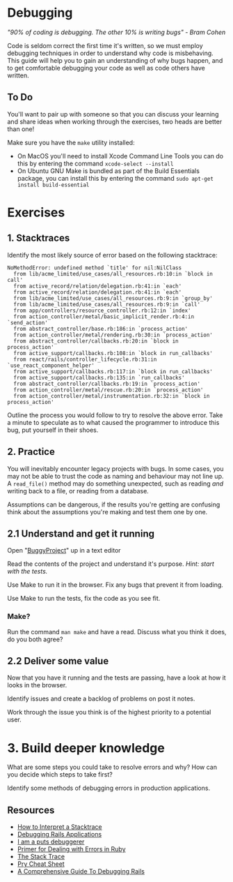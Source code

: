 # Debugging
*"90% of coding is debugging. The other 10% is writing bugs" - Bram Cohen*  

Code is seldom correct the first time it's written, so we must employ 
debugging techniques in order to understand why code is misbehaving.
This guide will help you to gain an understanding of why bugs happen, and
to get comfortable debugging your code as well as code others have written.

## To Do
You'll want to pair up with someone so that you can discuss your learning 
and share ideas when working through the exercises, two heads are better
than one!  

Make sure you have the `make` utility installed:
 - On MacOS you'll need to install Xcode Command Line Tools you can do this 
 by entering the command `xcode-select --install`
 - On Ubuntu GNU Make is bundled as part of the Build Essentials package,
  you can install this by entering the command
  `sudo apt-get install build-essential`

# Exercises

## 1. Stacktraces

Identify the most likely source of error based on the following
 stacktrace:
```console
NoMethodError: undefined method `title' for nil:NilClass
  from lib/acme_limited/use_cases/all_resources.rb:10:in `block in call'
  from active_record/relation/delegation.rb:41:in `each'
  from active_record/relation/delegation.rb:41:in `each'
  from lib/acme_limited/use_cases/all_resources.rb:9:in `group_by'
  from lib/acme_limited/use_cases/all_resources.rb:9:in `call'
  from app/controllers/resource_controller.rb:12:in `index'
  from action_controller/metal/basic_implicit_render.rb:4:in `send_action'
  from abstract_controller/base.rb:186:in `process_action'
  from action_controller/metal/rendering.rb:30:in `process_action'
  from abstract_controller/callbacks.rb:20:in `block in process_action'
  from active_support/callbacks.rb:108:in `block in run_callbacks'
  from react/rails/controller_lifecycle.rb:31:in `use_react_component_helper'
  from active_support/callbacks.rb:117:in `block in run_callbacks'
  from active_support/callbacks.rb:135:in `run_callbacks'
  from abstract_controller/callbacks.rb:19:in `process_action'
  from action_controller/metal/rescue.rb:20:in `process_action'
  from action_controller/metal/instrumentation.rb:32:in `block in process_action'
```

Outline the process you would follow to try to resolve the above error. 
Take a minute to speculate as to what caused the programmer to introduce
 this bug, put yourself in their shoes.

## 2. Practice

You will inevitably encounter legacy projects with bugs. In some cases, you
may not be able to trust the code as naming and behaviour may not line up. A
`read_file()` method may do something unexpected, such as reading *and* writing back to a file, or reading from a database.

Assumptions can be dangerous, if the results you're getting are confusing
think about the assumptions you're making and test them one by one.

## 2.1 Understand and get it running

Open "[BuggyProject](https://github.com/madetech/learn/tree/master/guides/03-Debugging/BuggyProject)" up in a text editor

Read the contents of the project and understand it's purpose. _Hint: start with the tests._

Use Make to run it in the browser. Fix any bugs that prevent it from loading.

Use Make to run the tests, fix the code as you see fit.

### Make?

Run the command `man make` and have a read. Discuss what you think it does,
do you both agree?

## 2.2 Deliver some value

Now that you have it running and the tests are passing, have a look at how
it looks in the browser.

Identify issues and create a backlog of problems on post it notes.

Work through the issue you think is of the highest priority to a potential user.

# 3. Build deeper knowledge 

What are some steps you could take to resolve errors and why? How can you 
decide which steps to take first?

Identify some methods of debugging errors in production applications. 

## Resources

- [How to Interpret a Stacktrace](https://gorails.com/episodes/debugging-how-to-interpret-a-stacktrace)
- [Debugging Rails Applications](http://guides.rubyonrails.org/debugging_rails_applications.html)
- [I am a puts debuggerer](https://tenderlovemaking.com/2016/02/05/i-am-a-puts-debuggerer.html)
- [Primer for Dealing with Errors in Ruby](https://rollbar.com/blog/ruby-exception-handling-guide/)
- [The Stack Trace](http://railscasts.com/episodes/24-the-stack-trace)
- [Pry Cheat Sheet](https://gist.github.com/lfender6445/9919357)
- [A Comprehensive Guide To Debugging Rails](http://www.jackkinsella.ie/articles/a-comprehensive-guide-to-debugging-rails)
